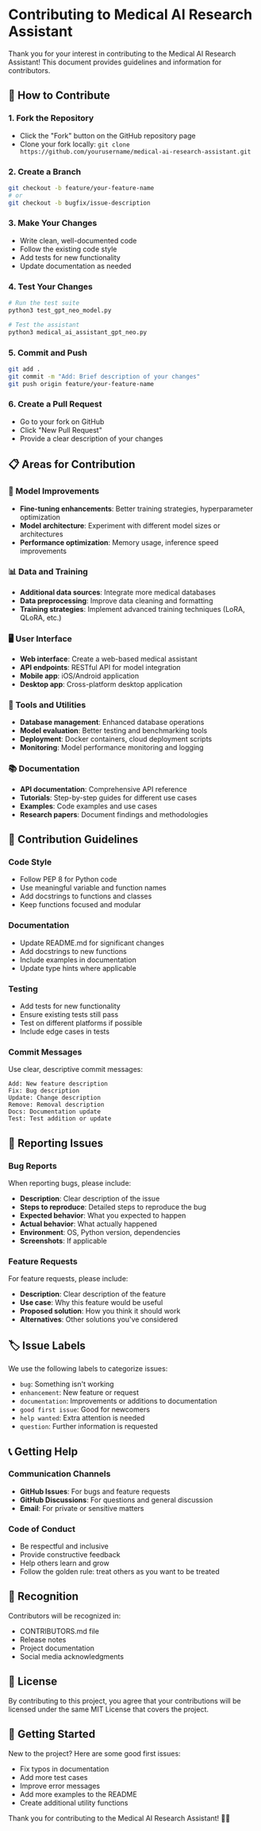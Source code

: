# Contributing to Medical AI Research Assistant

Thank you for your interest in contributing to the Medical AI Research Assistant! This document provides guidelines and information for contributors.

## 🤝 How to Contribute

### 1. Fork the Repository
- Click the "Fork" button on the GitHub repository page
- Clone your fork locally: `git clone https://github.com/yourusername/medical-ai-research-assistant.git`

### 2. Create a Branch
```bash
git checkout -b feature/your-feature-name
# or
git checkout -b bugfix/issue-description
```

### 3. Make Your Changes
- Write clean, well-documented code
- Follow the existing code style
- Add tests for new functionality
- Update documentation as needed

### 4. Test Your Changes
```bash
# Run the test suite
python3 test_gpt_neo_model.py

# Test the assistant
python3 medical_ai_assistant_gpt_neo.py
```

### 5. Commit and Push
```bash
git add .
git commit -m "Add: Brief description of your changes"
git push origin feature/your-feature-name
```

### 6. Create a Pull Request
- Go to your fork on GitHub
- Click "New Pull Request"
- Provide a clear description of your changes

## 📋 Areas for Contribution

### 🧠 Model Improvements
- **Fine-tuning enhancements**: Better training strategies, hyperparameter optimization
- **Model architecture**: Experiment with different model sizes or architectures
- **Performance optimization**: Memory usage, inference speed improvements

### 📊 Data and Training
- **Additional data sources**: Integrate more medical databases
- **Data preprocessing**: Improve data cleaning and formatting
- **Training strategies**: Implement advanced training techniques (LoRA, QLoRA, etc.)

### 🖥️ User Interface
- **Web interface**: Create a web-based medical assistant
- **API endpoints**: RESTful API for model integration
- **Mobile app**: iOS/Android application
- **Desktop app**: Cross-platform desktop application

### 🔧 Tools and Utilities
- **Database management**: Enhanced database operations
- **Model evaluation**: Better testing and benchmarking tools
- **Deployment**: Docker containers, cloud deployment scripts
- **Monitoring**: Model performance monitoring and logging

### 📚 Documentation
- **API documentation**: Comprehensive API reference
- **Tutorials**: Step-by-step guides for different use cases
- **Examples**: Code examples and use cases
- **Research papers**: Document findings and methodologies

## 🎯 Contribution Guidelines

### Code Style
- Follow PEP 8 for Python code
- Use meaningful variable and function names
- Add docstrings to functions and classes
- Keep functions focused and modular

### Documentation
- Update README.md for significant changes
- Add docstrings to new functions
- Include examples in documentation
- Update type hints where applicable

### Testing
- Add tests for new functionality
- Ensure existing tests still pass
- Test on different platforms if possible
- Include edge cases in tests

### Commit Messages
Use clear, descriptive commit messages:
```
Add: New feature description
Fix: Bug description
Update: Change description
Remove: Removal description
Docs: Documentation update
Test: Test addition or update
```

## 🐛 Reporting Issues

### Bug Reports
When reporting bugs, please include:
- **Description**: Clear description of the issue
- **Steps to reproduce**: Detailed steps to reproduce the bug
- **Expected behavior**: What you expected to happen
- **Actual behavior**: What actually happened
- **Environment**: OS, Python version, dependencies
- **Screenshots**: If applicable

### Feature Requests
For feature requests, please include:
- **Description**: Clear description of the feature
- **Use case**: Why this feature would be useful
- **Proposed solution**: How you think it should work
- **Alternatives**: Other solutions you've considered

## 🏷️ Issue Labels

We use the following labels to categorize issues:
- `bug`: Something isn't working
- `enhancement`: New feature or request
- `documentation`: Improvements or additions to documentation
- `good first issue`: Good for newcomers
- `help wanted`: Extra attention is needed
- `question`: Further information is requested

## 📞 Getting Help

### Communication Channels
- **GitHub Issues**: For bugs and feature requests
- **GitHub Discussions**: For questions and general discussion
- **Email**: For private or sensitive matters

### Code of Conduct
- Be respectful and inclusive
- Provide constructive feedback
- Help others learn and grow
- Follow the golden rule: treat others as you want to be treated

## 🎉 Recognition

Contributors will be recognized in:
- CONTRIBUTORS.md file
- Release notes
- Project documentation
- Social media acknowledgments

## 📄 License

By contributing to this project, you agree that your contributions will be licensed under the same MIT License that covers the project.

## 🚀 Getting Started

New to the project? Here are some good first issues:
- Fix typos in documentation
- Add more test cases
- Improve error messages
- Add more examples to the README
- Create additional utility functions

Thank you for contributing to the Medical AI Research Assistant! 🏥🤖
